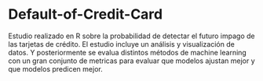 # Default-of-Credit-Card
Estudio realizado en R sobre la probabilidad de detectar el futuro impago de las tarjetas de crédito. El estudio incluye un análisis y visualización de datos. Y posteriormente se evalua distintos métodos de machine learning con un gran conjunto de metricas para evaluar que modelos ajustan mejor y que modelos predicen mejor.
